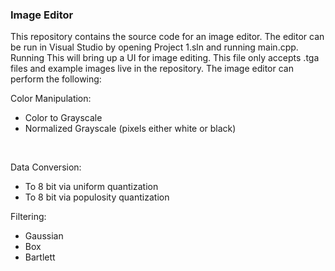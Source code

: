 ### Image Editor

This repository contains the source code for an image editor. The editor can be run in Visual Studio by opening Project 1.sln and running main.cpp. Running This will bring up a UI for image editing. This file only accepts .tga files and example images live in the repository. The image editor can perform the following:<br>

Color Manipulation:
- Color to Grayscale
- Normalized Grayscale (pixels either white or black) 
<br>

Data Conversion:
- To 8 bit via uniform quantization
- To 8 bit via populosity quantization

Filtering: <br>
- Gaussian
- Box
- Bartlett
